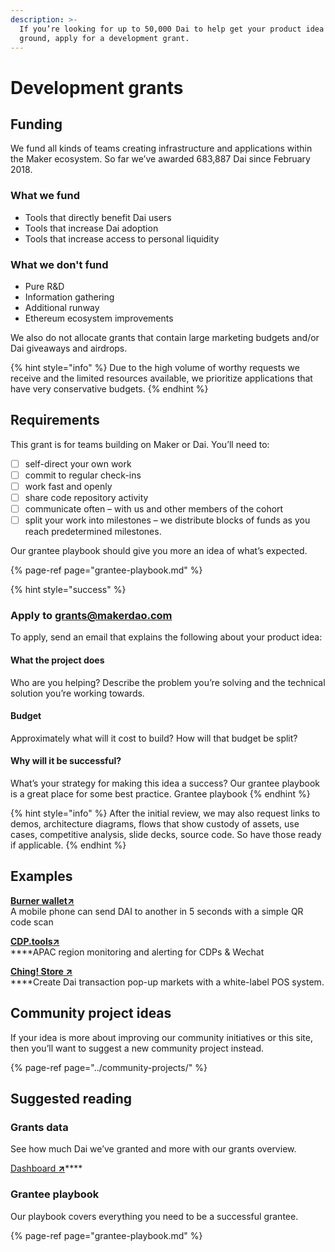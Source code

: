 ```yaml
---
description: >-
  If you’re looking for up to 50,000 Dai to help get your product idea off the
  ground, apply for a development grant.
---
```


# Development grants

## Funding

We fund all kinds of teams creating infrastructure and applications within the Maker ecosystem. So far we’ve awarded 683,887 Dai since February 2018.

### What we fund

* Tools that directly benefit Dai users 
* Tools that increase Dai adoption 
* Tools that increase access to personal liquidity

### What we don't fund

* Pure R&D 
* Information gathering 
* Additional runway 
* Ethereum ecosystem improvements 

We also do not allocate grants that contain large marketing budgets and/or Dai giveaways and airdrops.

{% hint style="info" %}
Due to the high volume of worthy requests we receive and the limited resources available, we prioritize applications that have very conservative budgets.
{% endhint %}

## Requirements

This grant is for teams building on Maker or Dai. You’ll need to:

* [ ] self-direct your own work 
* [ ] commit to regular check-ins 
* [ ] work fast and openly
* [ ] share code repository activity 
* [ ] communicate often – with us and other members of the cohort 
* [ ] split your work into milestones – we distribute blocks of funds as you reach predetermined milestones.

Our grantee playbook should give you more an idea of what’s expected.

{% page-ref page="grantee-playbook.md" %}

{% hint style="success" %}
### Apply to grants@makerdao.com

To apply, send an email that explains the following about your product idea:

#### What the project does

Who are you helping? Describe the problem you’re solving and the technical solution you’re working towards.

#### Budget

Approximately what will it cost to build? How will that budget be split?

#### Why will it be successful?

What’s your strategy for making this idea a success? Our grantee playbook is a great place for some best practice. Grantee playbook
{% endhint %}

{% hint style="info" %}
After the initial review, we may also request links to demos, architecture diagrams, flows that show custody of assets, use cases, competitive analysis, slide decks, source code. So have those ready if applicable.
{% endhint %}

## Examples

[**Burner wallet**](https://xdai.io/)[**↗**](https://xdai.io)  
A mobile phone can send DAI to another in 5 seconds with a simple QR code scan  
  
[**CDP.tools↗**](https://cdp.tools/)  
****APAC region monitoring and alerting for CDPs & Wechat

[**Ching! Store ↗**](https://ching.store/)  
****Create Dai transaction pop-up markets with a white-label POS system.

## Community project ideas

If your idea is more about improving our community initiatives or this site, then you’ll want to suggest a new community project instead.

{% page-ref page="../community-projects/" %}

## Suggested reading

### Grants data

See how much Dai we’ve granted and more with our grants overview.

[Dashboard **↗**](https://transdashv201.netlify.app/)\*\*\*\*

### **Grantee playbook**

Our playbook covers everything you need to be a successful grantee.

{% page-ref page="grantee-playbook.md" %}

